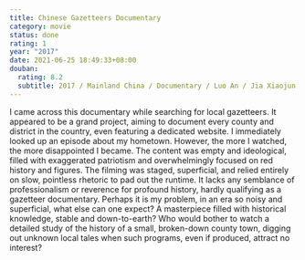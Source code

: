 ```yaml
---
title: Chinese Gazetteers Documentary
category: movie
status: done
rating: 1
year: "2017"
date: 2021-06-25 18:49:33+08:00
douban:
  rating: 8.2
  subtitle: 2017 / Mainland China / Documentary / Luo An / Jia Xiaojun
---
```


I came across this documentary while searching for local gazetteers. It appeared to be a grand project, aiming to document every county and district in the country, even featuring a dedicated website. I immediately looked up an episode about my hometown. However, the more I watched, the more disappointed I became. The content was empty and ideological, filled with exaggerated patriotism and overwhelmingly focused on red history and figures. The filming was staged, superficial, and relied entirely on slow, pointless rhetoric to pad out the runtime. It lacks any semblance of professionalism or reverence for profound history, hardly qualifying as a gazetteer documentary. Perhaps it is my problem, in an era so noisy and superficial, what else can one expect? A masterpiece filled with historical knowledge, stable and down-to-earth? Who would bother to watch a detailed study of the history of a small, broken-down county town, digging out unknown local tales when such programs, even if produced, attract no interest?
